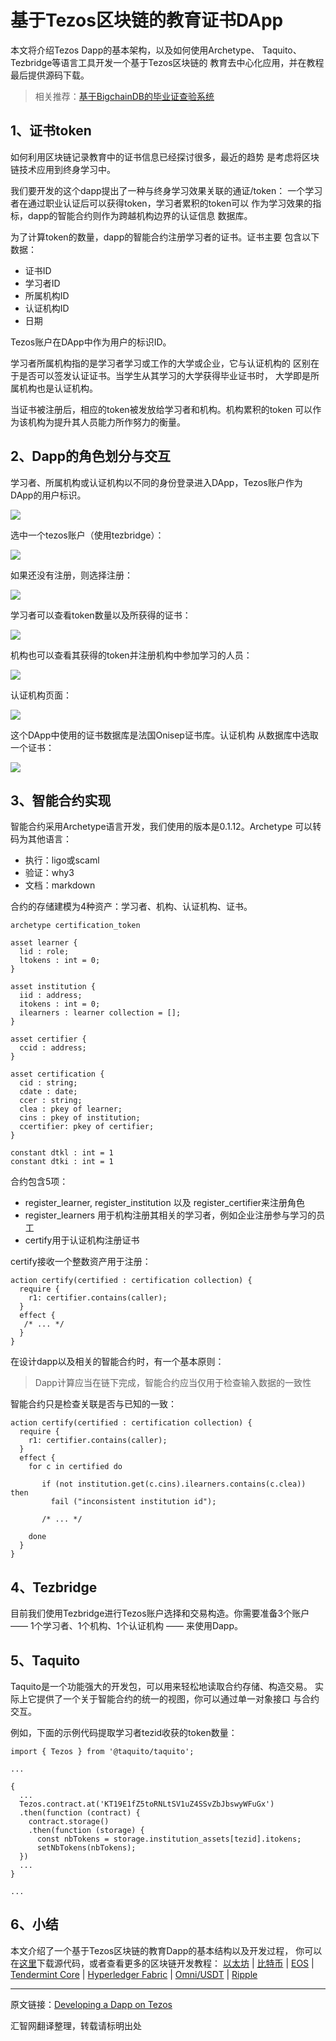 # 基于Tezos区块链的教育证书DApp

本文将介绍Tezos Dapp的基本架构，以及如何使用Archetype、
Taquito、Tezbridge等语言工具开发一个基于Tezos区块链的
教育去中心化应用，并在教程最后提供源码下载。

> 相关推荐：[基于BigchainDB的毕业证查验系统](http://sc.hubwiz.com/codebag/certchain/)

## 1、证书token

如何利用区块链记录教育中的证书信息已经探讨很多，最近的趋势
是考虑将区块链技术应用到终身学习中。

我们要开发的这个dapp提出了一种与终身学习效果关联的通证/token：
一个学习者在通过职业认证后可以获得token，学习者累积的token可以
作为学习效果的指标，dapp的智能合约则作为跨越机构边界的认证信息
数据库。

为了计算token的数量，dapp的智能合约注册学习者的证书。证书主要
包含以下数据：

- 证书ID
- 学习者ID
- 所属机构ID
- 认证机构ID
- 日期

Tezos账户在DApp中作为用户的标识ID。

学习者所属机构指的是学习者学习或工作的大学或企业，它与认证机构的
区别在于是否可以签发认证证书。当学生从其学习的大学获得毕业证书时，
大学即是所属机构也是认证机构。

当证书被注册后，相应的token被发放给学习者和机构。机构累积的token
可以作为该机构为提升其人员能力所作努力的衡量。

## 2、Dapp的角色划分与交互

学习者、所属机构或认证机构以不同的身份登录进入DApp，Tezos账户作为
DApp的用户标识。

![](tezos-dapp-tutorial/landing.png)

选中一个tezos账户（使用tezbridge）：

![](tezos-dapp-tutorial/select-account.png)

如果还没有注册，则选择注册：

![](tezos-dapp-tutorial/regsiter.png)

学习者可以查看token数量以及所获得的证书：

![](tezos-dapp-tutorial/cert-list.png)

机构也可以查看其获得的token并注册机构中参加学习的人员：

![](tezos-dapp-tutorial/institution.png)

认证机构页面：

![](tezos-dapp-tutorial/certifier.png)

这个DApp中使用的证书数据库是法国Onisep证书库。认证机构
从数据库中选取一个证书：

![](tezos-dapp-tutorial/select-cert.png)

## 3、智能合约实现

智能合约采用Archetype语言开发，我们使用的版本是0.1.12。Archetype
可以转码为其他语言：

- 执行：ligo或scaml
- 验证：why3
- 文档：markdown

合约的存储建模为4种资产：学习者、机构、认证机构、证书。

```
archetype certification_token

asset learner {
  lid : role;
  ltokens : int = 0;
}

asset institution {
  iid : address;
  itokens : int = 0;
  ilearners : learner collection = [];
}

asset certifier {
  ccid : address;
}

asset certification {
  cid : string;
  cdate : date;
  ccer : string;
  clea : pkey of learner;
  cins : pkey of institution;
  ccertifier: pkey of certifier;
}

constant dtkl : int = 1
constant dtki : int = 1
```

合约包含5项：

- register_learner, register_institution 以及 register_certifier来注册角色
- register_learners 用于机构注册其相关的学习者，例如企业注册参与学习的员工
- certify用于认证机构注册证书

certify接收一个整数资产用于注册：

```
action certify(certified : certification collection) {
  require {
    r1: certifier.contains(caller);
  }
  effect {
   /* ... */
  }
}
```

在设计dapp以及相关的智能合约时，有一个基本原则：

>Dapp计算应当在链下完成，智能合约应当仅用于检查输入数据的一致性

智能合约只是检查关联是否与已知的一致：

```
action certify(certified : certification collection) {
  require {
    r1: certifier.contains(caller);
  }
  effect {
    for c in certified do

       if (not institution.get(c.cins).ilearners.contains(c.clea)) then
         fail ("inconsistent institution id");

       /* ... */

    done
  }
}
```

## 4、Tezbridge

目前我们使用Tezbridge进行Tezos账户选择和交易构造。你需要准备3个账户 ——
1个学习者、1个机构、1个认证机构 —— 来使用Dapp。

## 5、Taquito

Taquito是一个功能强大的开发包，可以用来轻松地读取合约存储、构造交易。
实际上它提供了一个关于智能合约的统一的视图，你可以通过单一对象接口
与合约交互。

例如，下面的示例代码提取学习者tezid收获的token数量：

```
import { Tezos } from '@taquito/taquito';

...

{ 
  ...
  Tezos.contract.at('KT19E1fZ5toRNLtSV1uZ4SSvZbJbswyWFuGx')
  .then(function (contract) {
    contract.storage()
    .then(function (storage) {
      const nbTokens = storage.institution_assets[tezid].itokens;
      setNbTokens(nbTokens);
  })
  ...
}

...
```


## 6、小结

本文介绍了一个基于Tezos区块链的教育Dapp的基本结构以及开发过程，
你可以在[这里](https://github.com/ezpod/tezos-cert-dapp)下载源代码，或者查看更多的区块链开发教程：
[以太坊](http://xc.hubwiz.com/course/5b36629bc02e6b6a59171de3?affid=blog7878) |
[比特币](http://xc.hubwiz.com/course/5b9e779ac02e6b6a59171def?affid=blog7878) |
[EOS](http://xc.hubwiz.com/course/5b52c0a2c02e6b6a59171ded?affid=blog7878) |
[Tendermint Core](http://xc.hubwiz.com/course/5bdec63ac02e6b6a59171df3?affid=blog7878) |
[Hyperledger Fabric](http://xc.hubwiz.com/course/5c9b89f54898e59b7b63430a?affid=blog7878) |
[Omni/USDT](http://sc.hubwiz.com/codebag/omni-php-lib/?affid=blog7878) |
[Ripple](http://sc.hubwiz.com/codebag/xrp-php-lib/?affid=blog7878) 


---
原文链接：[Developing a Dapp on Tezos](https://medium.com/@benoit.rognier/developing-a-dapp-on-tezos-35549a1b3ec4)

汇智网翻译整理，转载请标明出处